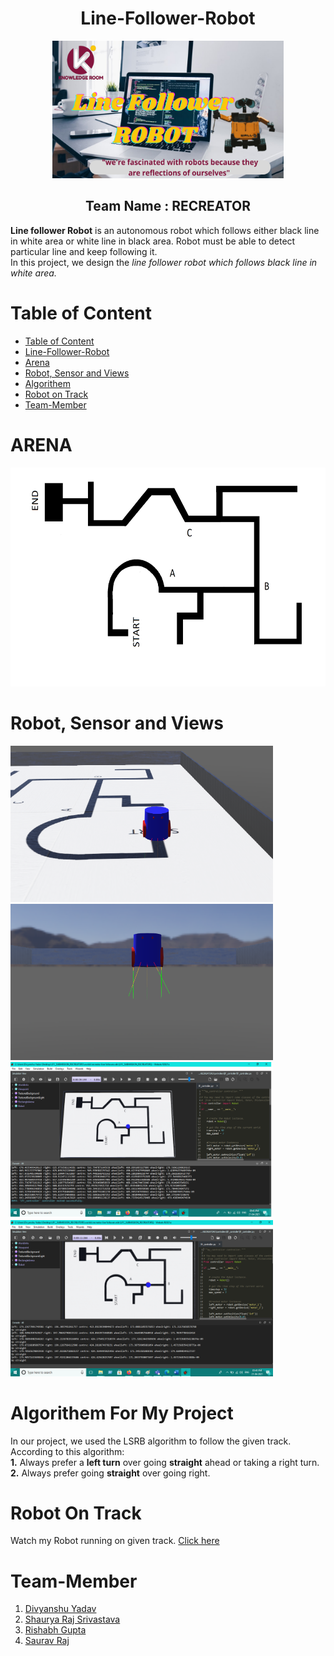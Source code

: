 
<div align="center" id="head"> 
<h1> Line-Follower-Robot </h1>  
  <img src="./thumb_2.png"height="220" width="370" alt="logo image"><br>
<h2>Team Name : RECREATOR</h2></div>
<p>
  <b>Line follower Robot</b> is an autonomous robot which follows either black line in white area or white line in black area. Robot must be able to detect particular line and keep following it.<br> 
In this project, we design the <i>line follower robot which follows black line in white area.</i>
</p>

<h1>
  <div id="table">Table of Content</div></h1>
<ul>
  <li><a href="#table"> Table of Content</a></li>
  <li><a href="#head"> Line-Follower-Robot</a></li>
  <li><a href="#ARENA"> Arena</a></li>
  <li><a href="#Robot"> Robot, Sensor and Views</a></li>
  <li><a href="#Algorithem"> Algorithem</a></li>
  <li><a href="#vi"> Robot on Track</a></li>
  <li><a href="#Team-Member"> Team-Member</a></li>
  
</ul>    
  
<h1>
  <div id="ARENA">ARENA</div></h1>
<div align="center">
  <img src="./LFC_arena.png"height="350" width="600"> </div>

<h1>
  <div id="Robot">Robot, Sensor and Views</div></h1>
<div>
<img src="./LFC_robot.png"height="250" width="420" alt="robot design image">
<img src="./LFC_sensor.png"height="250" width="420" alt="robot_sensor">
<img src="./1.png"height="250" width="420" alt="track_1">
<img src="./2.png"height="250" width="420" alt="track_2">
</div>

<h1>
  <div id="Algorithem">Algorithem For My Project</div></h1>
<p>
In our project, we used the LSRB algorithm to follow the given track.<br> 
According to this algorithm:<br>
<b>1.</b> Always prefer a <b>left turn</b> over going 
  <b>straight</b> ahead or taking a right turn.<br>
<b>2.</b> Always prefer going <b>straight</b> over going
right.</p>

<h1>
  <div id="vi">Robot On Track </div></h1>
  Watch my Robot running on given track.
  <a href="https://drive.google.com/file/d/1OVS8dSMOYkzItjtEzK5QLyf0a5KHxLyE/view?usp=sharing">Click here</a>
  
<h1>
  <div id="Team-Member">Team-Member</div></h1>

<ol start="1">
  <li> <a href="https://github.com/erdivyanshu"> Divyanshu Yadav</li>
  <li> <a href="#"> Shaurya Raj Srivastava</a></li>
  <li> <a href="#"> Rishabh Gupta</a></li>
  <li> <a href="#"> Saurav Raj</a></li>
</ol>

